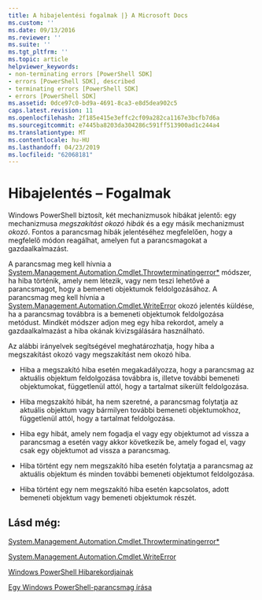 ```yaml
---
title: A hibajelentési fogalmak |} A Microsoft Docs
ms.custom: ''
ms.date: 09/13/2016
ms.reviewer: ''
ms.suite: ''
ms.tgt_pltfrm: ''
ms.topic: article
helpviewer_keywords:
- non-terminating errors [PowerShell SDK]
- errors [PowerShell SDK], described
- terminating errors [PowerShell SDK]
- errors [PowerShell SDK]
ms.assetid: 0dce97c0-bd9a-4691-8ca3-e8d5dea902c5
caps.latest.revision: 11
ms.openlocfilehash: 2f185e415e3effc2cf09a282ca1167e3bcfb7d6a
ms.sourcegitcommit: e7445ba8203da304286c591ff513900ad1c244a4
ms.translationtype: MT
ms.contentlocale: hu-HU
ms.lasthandoff: 04/23/2019
ms.locfileid: "62068181"
---
```

# <a name="error-reporting-concepts"></a>Hibajelentés – Fogalmak

Windows PowerShell biztosít, két mechanizmusok hibákat jelentő: egy mechanizmusa *megszakítást okozó hibák* és a egy másik mechanizmust *okozó*. Fontos a parancsmag hibák jelentéséhez megfelelően, hogy a megfelelő módon reagálhat, amelyen fut a parancsmagokat a gazdaalkalmazást.

A parancsmag meg kell hívnia a [System.Management.Automation.Cmdlet.Throwterminatingerror*](/dotnet/api/System.Management.Automation.Cmdlet.ThrowTerminatingError) módszer, ha hiba történik, amely nem létezik, vagy nem teszi lehetővé a parancsmagot, hogy a bemeneti objektumok feldolgozásához. A parancsmag meg kell hívnia a [System.Management.Automation.Cmdlet.WriteError](/dotnet/api/System.Management.Automation.Cmdlet.WriteError) okozó jelentés küldése, ha a parancsmag továbbra is a bemeneti objektumok feldolgozása metódust. Mindkét módszer adjon meg egy hiba rekordot, amely a gazdaalkalmazást a hiba okának kivizsgálására használható.

Az alábbi irányelvek segítségével meghatározhatja, hogy hiba a megszakítást okozó vagy megszakítást nem okozó hiba.

- Hiba a megszakító hiba esetén megakadályozza, hogy a parancsmag az aktuális objektum feldolgozása továbbra is, illetve további bemeneti objektumokat, függetlenül attól, hogy a tartalmat sikerült feldolgozása.

- Hiba megszakító hibát, ha nem szeretné, a parancsmag folytatja az aktuális objektum vagy bármilyen további bemeneti objektumokhoz, függetlenül attól, hogy a tartalmat feldolgozása.

- Hiba egy hibát, amely nem fogadja el vagy egy objektumot ad vissza a parancsmag a esetén vagy akkor következik be, amely fogad el, vagy csak egy objektumot ad vissza a parancsmag.

- Hiba történt egy nem megszakító hiba esetén folytatja a parancsmag az aktuális objektum és minden további bemeneti objektumot feldolgozása.

- Hiba történt egy nem megszakító hiba esetén kapcsolatos, adott bemeneti objektum vagy bemeneti objektumok részét.

## <a name="see-also"></a>Lásd még:

[System.Management.Automation.Cmdlet.Throwterminatingerror*](/dotnet/api/System.Management.Automation.Cmdlet.ThrowTerminatingError)

[System.Management.Automation.Cmdlet.WriteError](/dotnet/api/System.Management.Automation.Cmdlet.WriteError)

[Windows PowerShell Hibarekordjainak](./windows-powershell-error-records.md)

[Egy Windows PowerShell-parancsmag írása](./writing-a-windows-powershell-cmdlet.md)
